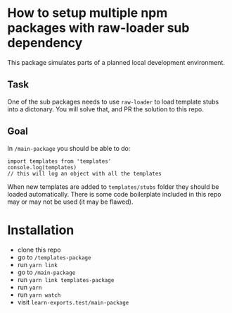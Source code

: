# How to setup multiple npm packages with raw-loader sub dependency
This package simulates parts of a planned local development environment.

## Task
One of the sub packages needs to use `raw-loader` to load template stubs into a dictonary. You will solve that, and PR the solution to this repo.

## Goal
In `/main-package` you should be able to do:
```
import templates from 'templates'
console.log(templates)
// this will log an object with all the templates
```

When new templates are added to `templates/stubs` folder they should be loaded automatically. There is some code boilerplate included in this repo may or may not be used (it may be flawed).

# Installation
* clone this repo
* go to `/templates-package`
* run `yarn link`
* go to `/main-package`
* run `yarn link templates-package`
* run `yarn`
* run `yarn watch`
* visit `learn-exports.test/main-package`
